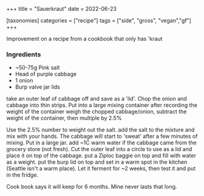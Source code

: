 +++
title = "Sauerkraut"
date = 2022-06-23

[taxonomies]
categories = ["recipe"]
tags = ["side", "gross", "vegan","gf"]
+++

Improvement on a recipe from a cookbook that only has 'kraut

<!-- more -->

### Ingredients

- ~50-75g Pink salt
- Head of purple cabbage
- 1 onion
- Burp valve jar lids

take an outer leaf of cabbage off and save as a 'lid'.
Chop the onion and cabbage into thin strips.
Put into a large mixing container after recording the weight of the container
weigh the chopped cabbage/onion, subtract the weight of the container, then multiple by 2.5%

Use the 2.5% number to weight out the salt.
add the salt to the mixture and mix with your hands.
The cabbage will start to 'sweat' after a few minutes of mixing.
Put in a large jar. add ~1C warm water if the cabbage came from the grocery store (not fresh).
Cut the outer leaf into a circle to use as a lid and place it on top of the cabbage.
put a Ziploc baggie on top and fill with water as a weight.
put the burp lid on top and set in a warm spot in the kitchen (Seattle isn't a warm place).
Let it ferment for ~2 weeks, then test it and put in the fridge. 

Cook book says it will keep for 6 months. Mine never lasts that long.

